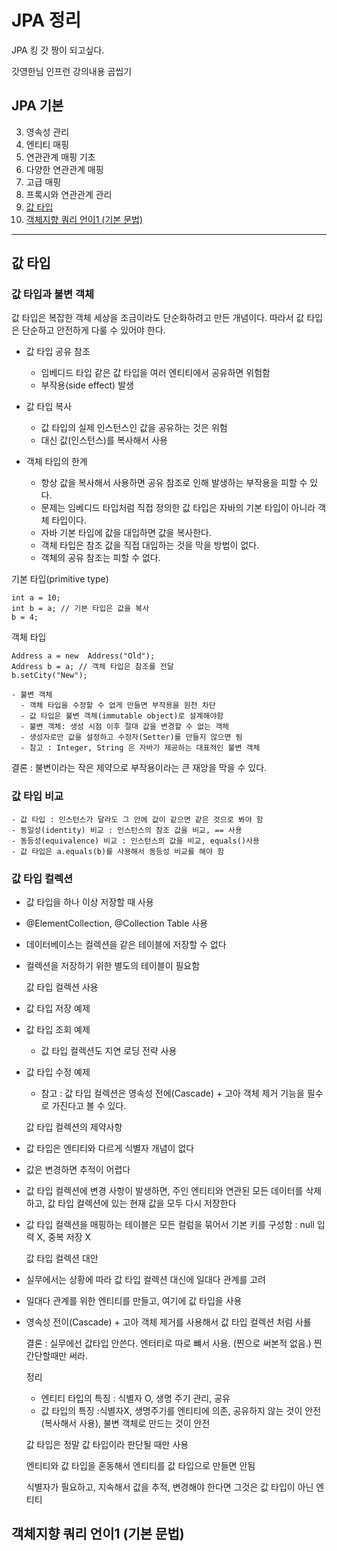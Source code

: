 # JPA 정리
JPA 킹 갓 짱이 되고싶다.

갓영한님 인프런 강의내용 곱씹기

## JPA 기본
  3. 영속성 관리
  4. 엔티티 매핑
  5. 연관관계 매핑 기초
  6. 다양한 연관관계 매핑
  7. 고급 매핑
  8. 프록시와 연관관계 관리
  9. [값 타입](#값-타입)
  10. [객체지향 쿼리 언이1 (기본 문법)](#객체지향-쿼리-언이1-기본-문법)

--- 

## 값 타입

### 값 타입과 불변 객체
값 타입은 복잡한 객체 세상을 조금이라도 단순화하려고 만든 개념이다. 따라서 값 타입은 단순하고 안전하게 다룰 수 있어야 한다.

  - 값 타입 공유 참조
    - 임베디드 타입 같은 값 타입을 여러 엔티티에서 공유하면 위험함
    - 부작용(side effect) 발생

  - 값 타입 복사
    - 값 타입의 실제 인스턴스인 값을 공유하는 것은 위험
    - 대신 값(인스턴스)를 복사해서 사용

  - 객체 타입의 한계
    - 항상 값을 복사해서 사용하면 공유 참조로 인해 발생하는 부작용을 피할 수 있다.
    - 문제는 임베디드 타입처럼 직접 정의한 값 타입은 자바의 기본 타입이 아니라 객체 타입이다.
    - 자바 기본 타입에 값을 대입하면 값을 복사한다.
    - 객체 타입은 참조 값을 직접 대입하는 것을 막을 방법이 없다.
    - 객체의 공유 참조는 피할 수 없다.

  기본 타입(primitive type)

  ```
  int a = 10;
  int b = a; // 기본 타입은 값을 복사
  b = 4;
  ```

  객체 타입

  ```
  Address a = new  Address("Old");
  Address b = a; // 객체 타입은 참조를 전달
  b.setCity("New");
  ```

    - 불변 객체
      - 객체 타입을 수정할 수 없게 만들면 부작용을 원천 차단
      - 값 타입은 불변 객체(immutable object)로 설계해야함
      - 불변 객체: 생성 시점 이후 절대 값을 변경할 수 없는 객체
      - 생성자로만 값을 설정하고 수정자(Setter)를 만들지 않으면 됨
      - 참고 : Integer, String 은 자바가 제공하는 대표적인 불변 객체
  결론 : 불변이라는 작은 제약으로 부작용이라는 큰 재앙을 막을 수 있다.

### 값 타입 비교
    - 값 타입 : 인스턴스가 달라도 그 안에 값이 같으면 같은 것으로 봐야 함
    - 동일성(identity) 비교 : 인스턴스의 참조 값을 비교, == 사용
    - 동등성(equivalence) 비교 : 인스턴스의 값을 비교, equals()사용
    - 값 타입은 a.equals(b)를 사용해서 동등성 비교를 해야 함

### 값 타입 컬렉션
- 값 타입을 하나 이상 저장할 때 사용
- @ElementCollection, @Collection Table 사용
- 데이터베이스는 컬렉션을 같은 테이블에 저장할 수 없다
- 컬렉션을 저장하기 위한 별도의 테이블이 필요함

   값 타입 컬렉션 사용
- 값 타입 저장 예제
- 값 타입 조회 예제
  - 값 타입 컬렉션도 지연 로딩 전략 사용
- 값 타입 수정 예제
  - 참고 : 값 타입 컬렉션은 영속성 전에(Cascade) + 고아 객체 제거 기능을 필수로 가진다고 볼 수 있다.

  값 타입 컬렉션의 제약사항
- 값 타입은 엔티티와 다르게 식별자 개념이 없다
- 값은 변경하면 추적이 어렵다
- 값 타입 컬렉션에 변경 사항이 발생하면, 주인 엔티티와 연관된 모든 데이터를 삭제하고, 값 타입 컬렉션에 있는 현재 값을 모두 다시 저장한다
- 값 타입 컬렉션을 매핑하는 테이블은 모든 컬럼을 묶어서 기본 키를 구성함
  : null 입력 X, 중복 저장 X

  값 타입 컬렉션 대안
- 실무에서는 상황에 따라 값 타입 컬렉션 대신에 일대다 관계를 고려
- 일대다 관계를 위한 엔티티를 만들고, 여기에 값 타입을 사용
- 영속성 전이(Cascade) + 고아 객체 제거를 사용해서 값 타입 컬렉션 처럼 사룔

  결론 : 실무에선 값타입 안쓴다. 엔터티로 따로 뺴서 사용. (찐으로 써본적 없음.) 찐 간단할때만 써라.

  정리
  - 엔티티 타입의 특징 : 식별자 O, 생명 주기 관리, 공유
  - 값 타입의 특징 :식별자X, 생명주기를 엔티티에 의존, 공유하지 않는 것이 안전(복사해서 사용), 불변 객체로 만드는 것이 안전
  
  값 타입은 정말 값 타입이라 판단될 때만 사용

  엔티티와 값 타입을 혼동해서 엔티티를 값 타입으로 만들면 안됨
  
  식별자가 필요하고, 지속해서 값을 추적, 변경해야 한다면 그것은 값 타입이 아닌 엔티티

## 객체지향 쿼리 언이1 (기본 문법)